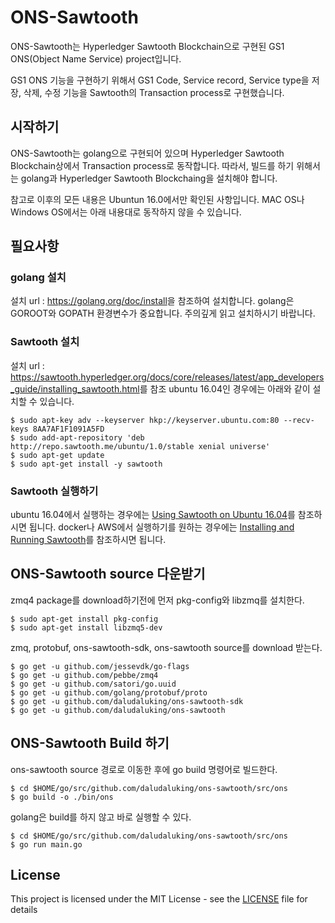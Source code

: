 # ONS-Sawtooth

ONS-Sawtooth는 Hyperledger Sawtooth Blockchain으로 구현된 GS1 ONS(Object Name Service) project입니다.

GS1 ONS 기능을 구현하기 위해서 GS1 Code, Service record, Service type을 저장, 삭제, 수정 기능을 Sawtooth의 Transaction process로 구현했습니다.

## 시작하기

ONS-Sawtooth는 golang으로 구현되어 있으며 Hyperledger Sawtooth Blockchain상에서 Transaction process로 동작합니다.
따라서, 빌드를 하기 위해서는 golang과 Hyperledger Sawtooth Blockchaing을 설치해야 합니다.

참고로 이후의 모든 내용은 Ubuntun 16.0에서만 확인된 사항입니다.
MAC OS나 Windows OS에서는 아래 내용대로 동작하지 않을 수 있습니다.

## 필요사항

### golang 설치
설치 url : <https://golang.org/doc/install>을 참조하여 설치합니다.
golang은 GOROOT와 GOPATH 환경변수가 중요합니다. 주의깊게 읽고 설치하시기 바랍니다.
### Sawtooth 설치
설치 url : <https://sawtooth.hyperledger.org/docs/core/releases/latest/app_developers_guide/installing_sawtooth.html>를 참조
ubuntu 16.04인 경우에는 아래와 같이 설치할 수 있습니다.
```
$ sudo apt-key adv --keyserver hkp://keyserver.ubuntu.com:80 --recv-keys 8AA7AF1F1091A5FD
$ sudo add-apt-repository 'deb http://repo.sawtooth.me/ubuntu/1.0/stable xenial universe'
$ sudo apt-get update
$ sudo apt-get install -y sawtooth
```
### Sawtooth 실행하기
ubuntu 16.04에서 실행하는 경우에는 [Using Sawtooth on Ubuntu 16.04](https://sawtooth.hyperledger.org/docs/core/releases/latest/app_developers_guide/ubuntu.html)를 참조하시면 됩니다.
docker나 AWS에서 실행하기를 원하는 경우에는 [Installing and Running Sawtooth](https://sawtooth.hyperledger.org/docs/core/releases/latest/app_developers_guide/installing_sawtooth.html)를 참조하시면 됩니다.

## ONS-Sawtooth source 다운받기
zmq4 package를 download하기전에 먼저 pkg-config와 libzmq를 설치한다.
```
$ sudo apt-get install pkg-config
$ sudo apt-get install libzmq5-dev
```
zmq, protobuf, ons-sawtooth-sdk, ons-sawtooth source를 download 받는다. 
```
$ go get -u github.com/jessevdk/go-flags
$ go get -u github.com/pebbe/zmq4
$ go get -u github.com/satori/go.uuid
$ go get -u github.com/golang/protobuf/proto
$ go get -u github.com/daludaluking/ons-sawtooth-sdk
$ go get -u github.com/daludaluking/ons-sawtooth
```

## ONS-Sawtooth Build 하기
ons-sawtooth source 경로로 이동한 후에 go build 명령어로 빌드한다.
```
$ cd $HOME/go/src/github.com/daludaluking/ons-sawtooth/src/ons
$ go build -o ./bin/ons
```
golang은 build를 하지 않고 바로 실행할 수 있다.
```
$ cd $HOME/go/src/github.com/daludaluking/ons-sawtooth/src/ons
$ go run main.go
```

## License

This project is licensed under the MIT License - see the [LICENSE](LICENSE) file for details
